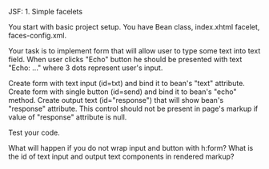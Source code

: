 JSF: 1. Simple facelets

You start with basic project setup. You have Bean class, index.xhtml facelet, faces-config.xml.

Your task is to implement form that will allow user to type some text into text field.
When user clicks "Echo" button he should be presented with text "Echo: ..." where 3 dots represent user's input.

Create form with text input (id=txt) and bind it to bean's "text" attribute.
Create form with single button (id=send) and bind it to bean's "echo" method.
Create output text (id="response") that will show bean's "response" attribute. This control should not be present in
page's markup if value of "response" attribute is null.

Test your code.

What will happen if you do not wrap input and button with h:form?
What is the id of text input and output text components in rendered markup?
